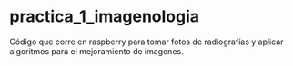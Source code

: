 # practica_1_imagenologia
Código que corre en raspberry para tomar fotos de radiografías y aplicar algoritmos para el mejoramiento de imagenes.
